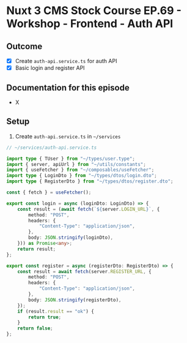 # Nuxt 3 CMS Stock Course EP.69 - Workshop - Frontend - Auth API

## Outcome

-   [x] Create `auth-api.service.ts` for auth API
-   [x] Basic login and register API

## Documentation for this episode

-   X

## Setup

1. Create `auth-api.service.ts` in `~/services`

```ts
// ~/services/auth-api.service.ts

import type { TUser } from "~/types/user.type";
import { server, apiUrl } from "~/utils/constants";
import { useFetcher } from "~/composables/useFetcher";
import type { LoginDto } from "~/types/dtos/login.dto";
import type { RegisterDto } from "~/types/dtos/register.dto";

const { fetch } = useFetcher();

export const login = async (loginDto: LoginDto) => {
    const result = (await fetch(`${server.LOGIN_URL}`, {
        method: "POST",
        headers: {
            "Content-Type": "application/json",
        },
        body: JSON.stringify(loginDto),
    })) as Promise<any>;
    return result;
};

export const register = async (registerDto: RegisterDto) => {
    const result = await fetch(server.REGISTER_URL, {
        method: "POST",
        headers: {
            "Content-Type": "application/json",
        },
        body: JSON.stringify(registerDto),
    });
    if (result.result == "ok") {
        return true;
    }
    return false;
};
```
